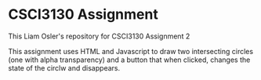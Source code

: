 # CSCI3130 Assignment 

This Liam Osler's repository for CSCI3130 Assignment 2

This assignment uses HTML and Javascript to draw two intersecting circles (one with alpha transparency) and a button that when clicked, changes the state of the circlw and disappears.